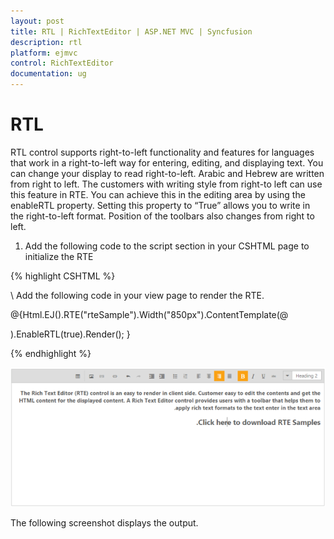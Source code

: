 ```yaml
---
layout: post
title: RTL | RichTextEditor | ASP.NET MVC | Syncfusion
description: rtl
platform: ejmvc
control: RichTextEditor
documentation: ug
---
```


# RTL

RTL control supports right-to-left functionality and features for languages that work in a right-to-left way for entering, editing, and displaying text. You can change your display to read right-to-left. Arabic and Hebrew are written from right to left. The customers with writing style from right-to left can use this feature in RTE. You can achieve this in the editing area by using the enableRTL property. Setting this property to “True” allows you to write in the right-to-left format. Position of the toolbars also changes from right to left.

1. Add the following code to the script section in your CSHTML page to initialize the RTE

{% highlight CSHTML %}

\\ Add the following code in your view page to render the RTE.

@{Html.EJ().RTE("rteSample").Width("850px").ContentTemplate(@<p></p>).EnableRTL(true).Render(); }

{% endhighlight %}

![](RTL_images/RTL_img1.png)

The following screenshot displays the output.